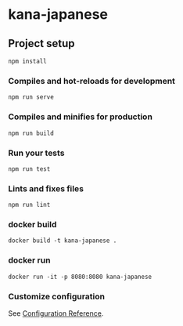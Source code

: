 # kana-japanese

## Project setup
```
npm install
```

### Compiles and hot-reloads for development
```
npm run serve
```

### Compiles and minifies for production
```
npm run build
```

### Run your tests
```
npm run test
```

### Lints and fixes files
```
npm run lint
```

### docker build
```
docker build -t kana-japanese .
```
 ### docker run
 ```
 docker run -it -p 8080:8080 kana-japanese
 ```

### Customize configuration
See [Configuration Reference](https://cli.vuejs.org/config/).